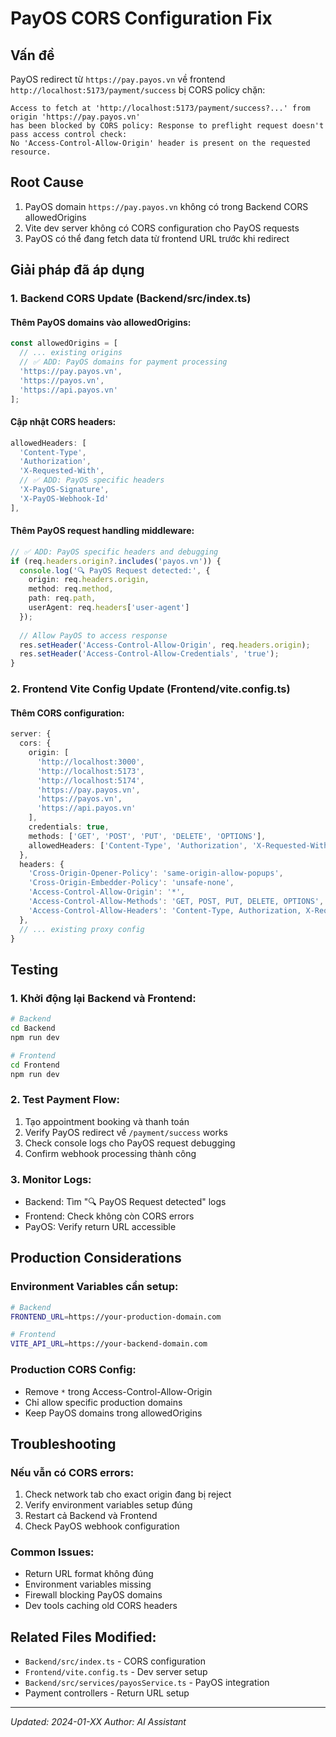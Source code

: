 # PayOS CORS Configuration Fix

## Vấn đề
PayOS redirect từ `https://pay.payos.vn` về frontend `http://localhost:5173/payment/success` bị CORS policy chặn:

```
Access to fetch at 'http://localhost:5173/payment/success?...' from origin 'https://pay.payos.vn' 
has been blocked by CORS policy: Response to preflight request doesn't pass access control check: 
No 'Access-Control-Allow-Origin' header is present on the requested resource.
```

## Root Cause
1. PayOS domain `https://pay.payos.vn` không có trong Backend CORS allowedOrigins
2. Vite dev server không có CORS configuration cho PayOS requests
3. PayOS có thể đang fetch data từ frontend URL trước khi redirect

## Giải pháp đã áp dụng

### 1. Backend CORS Update (Backend/src/index.ts)

#### Thêm PayOS domains vào allowedOrigins:
```typescript
const allowedOrigins = [
  // ... existing origins
  // ✅ ADD: PayOS domains for payment processing
  'https://pay.payos.vn',
  'https://payos.vn', 
  'https://api.payos.vn'
];
```

#### Cập nhật CORS headers:
```typescript
allowedHeaders: [
  'Content-Type', 
  'Authorization', 
  'X-Requested-With',
  // ✅ ADD: PayOS specific headers
  'X-PayOS-Signature',
  'X-PayOS-Webhook-Id'
],
```

#### Thêm PayOS request handling middleware:
```typescript
// ✅ ADD: PayOS specific headers and debugging
if (req.headers.origin?.includes('payos.vn')) {
  console.log('🔍 PayOS Request detected:', {
    origin: req.headers.origin,
    method: req.method,
    path: req.path,
    userAgent: req.headers['user-agent']
  });
  
  // Allow PayOS to access response
  res.setHeader('Access-Control-Allow-Origin', req.headers.origin);
  res.setHeader('Access-Control-Allow-Credentials', 'true');
}
```

### 2. Frontend Vite Config Update (Frontend/vite.config.ts)

#### Thêm CORS configuration:
```typescript
server: {
  cors: {
    origin: [
      'http://localhost:3000',
      'http://localhost:5173',
      'http://localhost:5174',
      'https://pay.payos.vn',
      'https://payos.vn',
      'https://api.payos.vn'
    ],
    credentials: true,
    methods: ['GET', 'POST', 'PUT', 'DELETE', 'OPTIONS'],
    allowedHeaders: ['Content-Type', 'Authorization', 'X-Requested-With']
  },
  headers: {
    'Cross-Origin-Opener-Policy': 'same-origin-allow-popups',
    'Cross-Origin-Embedder-Policy': 'unsafe-none',
    'Access-Control-Allow-Origin': '*',
    'Access-Control-Allow-Methods': 'GET, POST, PUT, DELETE, OPTIONS',
    'Access-Control-Allow-Headers': 'Content-Type, Authorization, X-Requested-With'
  },
  // ... existing proxy config
}
```

## Testing

### 1. Khởi động lại Backend và Frontend:
```bash
# Backend
cd Backend
npm run dev

# Frontend  
cd Frontend
npm run dev
```

### 2. Test Payment Flow:
1. Tạo appointment booking và thanh toán
2. Verify PayOS redirect về `/payment/success` works
3. Check console logs cho PayOS request debugging
4. Confirm webhook processing thành công

### 3. Monitor Logs:
- Backend: Tìm "🔍 PayOS Request detected" logs
- Frontend: Check không còn CORS errors
- PayOS: Verify return URL accessible

## Production Considerations

### Environment Variables cần setup:
```bash
# Backend
FRONTEND_URL=https://your-production-domain.com

# Frontend  
VITE_API_URL=https://your-backend-domain.com
```

### Production CORS Config:
- Remove `*` trong Access-Control-Allow-Origin 
- Chỉ allow specific production domains
- Keep PayOS domains trong allowedOrigins

## Troubleshooting

### Nếu vẫn có CORS errors:
1. Check network tab cho exact origin đang bị reject
2. Verify environment variables setup đúng
3. Restart cả Backend và Frontend
4. Check PayOS webhook configuration

### Common Issues:
- Return URL format không đúng
- Environment variables missing  
- Firewall blocking PayOS domains
- Dev tools caching old CORS headers

## Related Files Modified:
- `Backend/src/index.ts` - CORS configuration
- `Frontend/vite.config.ts` - Dev server setup
- `Backend/src/services/payosService.ts` - PayOS integration
- Payment controllers - Return URL setup

---
*Updated: 2024-01-XX*
*Author: AI Assistant* 